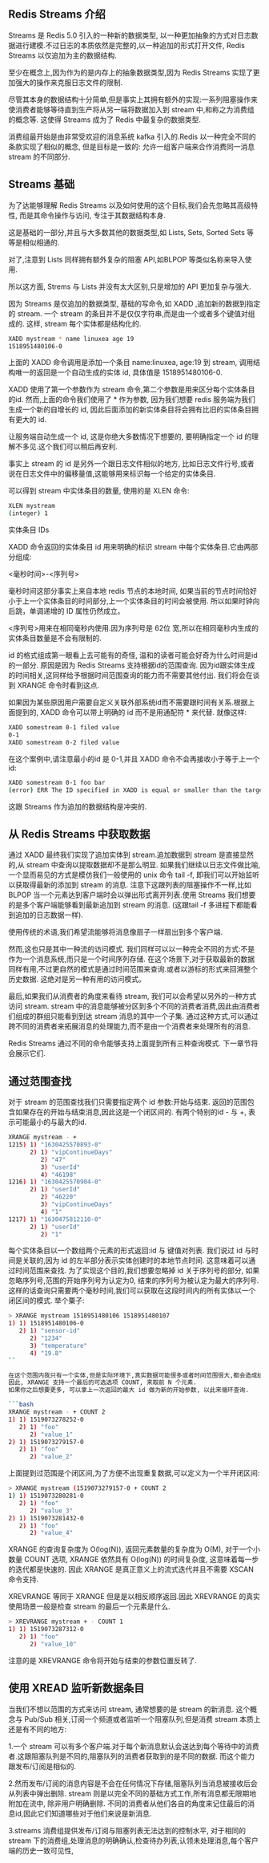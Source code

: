 
## Redis Streams 介绍

Streams 是 Redis 5.0 引入的一种新的数据类型, 以一种更加抽象的方式对日志数据进行建模.不过日志的本质依然是完整的,以一种追加的形式打开文件, 
Redis Streams 以仅追加为主的数据结构.

至少在概念上,因为作为的是内存上的抽象数据类型,因为 Redis Streams 实现了更加强大的操作来克服日志文件的限制.

尽管其本身的数据结构十分简单,但是事实上其拥有额外的实现:一系列阻塞操作来使消费者能够等待直到生产将从另一端将数据加入到 stream 中,和称之为消费组的概念等.
这使得 Streams 成为了 Redis 中最复杂的数据类型.

消费组最开始是由非常受欢迎的消息系统 kafka 引入的.Redis 以一种完全不同的条款实现了相似的概念,
但是目标是一致的: 允许一组客户端来合作消费同一消息 stream 的不同部分.




## Streams 基础

为了达能够理解 Redis Streams 以及如何使用的这个目标,我们会先忽略其高级特性, 而是其命令操作与访问, 专注于其数据结构本身.

这是基础的一部分,并且与大多数其他的数据类型,如 Lists, Sets, Sorted Sets 等等是相似相通的.

对了,注意到 Lists 同样拥有额外复杂的阻塞 API,如BLPOP 等类似名称来导入使用.

所以这方面, Strems 与 Lists 并没有太大区别,只是增加的 API 更加复杂与强大.

因为 Streams 是仅追加的数据类型, 基础的写命令,如 XADD ,追加新的数据到指定的 stream.
一个 stream 的条目并不是仅仅字符串,而是由一个或者多个键值对组成的.
这样, stream 每个实体都是结构化的.

```bash
XADD mystream * name linuxea age 19
1518951480106-0
```

上面的 XADD 命令调用是添加一个条目 name:linuxea, age:19 到 stream, 调用结构唯一的返回是一个自动生成的实体 id, 具体值是 1518951480106-0.

XADD 使用了第一个参数作为 stream 命令,第二个参数是用来区分每个实体条目的id.
然而,上面的命令我们使用了 * 作为参数, 因为我们想要 redis 服务端为我们生成一个新的自增长的 id, 因此后面添加的新实体条目将会拥有比旧的实体条目拥有更大的 id.

让服务端自动生成一个 id, 这是你绝大多数情况下想要的, 要明确指定一个 id 的理解不多见.这个我们可以稍后再安利.

事实上 stream 的 id 是另外一个跟日志文件相似的地方, 比如日志文件行号,或者说在日志文件中的偏移量值,这能够用来标识每一个给定的实体条目.

可以得到 stream 中实体条目的数量, 使用的是 XLEN 命令:
```bash
XLEN mystream
(integer) 1
```


实体条目 IDs

XADD 命令返回的实体条目 id 用来明确的标识 stream 中每个实体条目.它由两部分组成:

<毫秒时间>-<序列号>


毫秒时间这部分事实上来自本地 redis 节点的本地时间, 如果当前的节点时间恰好小于上一个实体条目的时间部分,上一个实体条目的时间会被使用.
所以如果时钟向后跳，单调递增的 ID 属性仍然成立。

<序列号>用来在相同毫秒内使用.因为序列号是 62位 宽,所以在相同毫秒内生成的实体条目数量是不会有限制的.


id 的格式组成第一眼看上去可能有的奇怪, 温和的读者可能会好奇为什么时间是id的一部分.
原因是因为 Redis Streams 支持根据id的范围查询. 因为id跟实体生成的时间相关,这同样给予根据时间范围查询的能力而不需要其他付出.
我们将会在谈到 XRANGE 命令时看到这点.

如果因为某些原因用户需要自定义关联外部系统id而不需要跟时间有关系.根据上面提到的, XADD 命令可以带上明确的 id 而不是用通配符 * 来代替.
就像这样:
```bash
XADD somestream 0-1 filed value
0-1
XADD somestream 0-2 filed value
```


在这个案例中,请注意最小的id 是 0-1,并且 XADD 命令不会再接收小于等于上一个id:
```bash
XADD somestream 0-1 foo bar
(error) ERR The ID specified in XADD is equal or smaller than the target stream top item
```
这跟 Streams 作为追加的数据结构是冲突的.



## 从 Redis Streams 中获取数据

通过 XADD 最终我们实现了追加实体到 stream.追加数据到 stream 是直接显然的,从 stream 中查询以提取数据却不是那么明显.
如果我们继续以日志文件做比喻,一个显而易见的方式是模仿我们一般使用的 unix 命令 tail -f, 即我们可以开始监听以获取得最新的添加到 stream 的消息.
注意下这跟列表的阻塞操作不一样,比如 BLPOP 当一个元素达到客户端时会以弹出形式离开列表.使用 Streams 我们想要的是多个客户端能够看到最新追加到 stream 的消息.
(这跟tail -f 多进程下都能看到追加的日志数据一样).

使用传统的术语,我们希望流能够将消息像扇子一样扇出到多个客户端.


然而,这也只是其中一种流的访问模式.
我们同样可以以一种完全不同的方式:不是作为一个消息系统,而只是一个时间序列存储.
在这个场景下,对于获取最新的数据同样有用,不过更自然的模式是通过时间范围来查询.或者以游标的形式来回溯整个历史数据.
这绝对是另一种有用的访问模式。


最后,如果我们从消费者的角度来看待 stream, 我们可以会希望以另外的一种方式访问 stream.
stream 中的消息能够被分区到多个不同的消费者消费,因此由消费者们组成的群组只能看到到达 stream 消息的其中一个子集.
通过这种方式,可以通过跨不同的消费者来拓展消息的处理能力,而不是由一个消费者来处理所有的消息.


Redis Streams 通过不同的命令能够支持上面提到所有三种查询模式.
下一章节将会展示它们.



## 通过范围查找
对于 stream 的范围查找我们只需要指定两个 id 参数:开始与结束.
返回的范围包含如果存在的开始与结束消息,因此这是一个闭区间的.
有两个特别的id - 与 +, 表示可能最小的与最大的id.

```bash
XRANGE mystream - +
1215) 1) "1630425570893-0"
      2) 1) "vipContinueDays"
         2) "47"
         3) "userId"
         4) "46198"
1216) 1) "1630425570904-0"
      2) 1) "userId"
         2) "46220"
         3) "vipContinueDays"
         4) "1"
1217) 1) "1630475812110-0"
      2) 1) "userId"
         2) "1"
```

每个实体条目以一个数组两个元素的形式返回:id 与 键值对列表.
我们说过 id 与时间是关联的,因为 id 的左半部分表示实体创建时的本地节点时间.
这意味着可以通过时间范围来查找.
为了实现这个目的,我们想要忽略掉 id 关于序列号的部分, 如果忽略序列号,范围的开始序列号为认定为0, 结束的序列号为被认定为最大的序列号.
这样的话查询只需要两个毫秒时间,我们可以获取在这段时间内的所有实体以一个闭区间的模式.
举个粟子:
```bash
> XRANGE mystream 1518951480106 1518951480107
1) 1) 1518951480106-0
   2) 1) "sensor-id"
      2) "1234"
      3) "temperature"
      4) "19.8"
``

在这个范围内我只有一个实体,但是实际环境下,真实数据可能很多或者时间范围很大,都会造成结果变得非常巨大.
因此, XRANGE 支持一个最后的可选选项 COUNT, 来取前 N 个元素.
如果你之后想要更多, 可以拿上一次返回的最大 id 做为新的开始参数, 以此来循环查询.

```bash
XRANGE mystream - + COUNT 2
1) 1) 1519073278252-0
   2) 1) "foo"
      2) "value_1"
2) 1) 1519073279157-0
   2) 1) "foo"
      2) "value_2"
```


上面提到过范围是个闭区间,为了方便不出现重复数据,可以定义为一个半开闭区间:
```bash
> XRANGE mystream (1519073279157-0 + COUNT 2
1) 1) 1519073280281-0
   2) 1) "foo"
      2) "value_3"
2) 1) 1519073281432-0
   2) 1) "foo"
      2) "value_4"
```


XRANGE 的查询复杂度为 O(log(N)), 返回元素数量的复杂度为 O(M), 对于一个小数量 COUNT 选项, XRANGE 依然具有 O(log(N)) 的时间复杂度,
这意味着每一步的迭代都是快速的.
因此 XRANGE 是真正意义上的流式迭代并且不需要 XSCAN 命令支持.


XREVRANGE 等同于 XRANGE 但是是以相反顺序返回.因此 XREVRANGE 的真实使用场景一般是检查 stream 的最后一个元素是什么.

```bash
> XREVRANGE mystream + - COUNT 1
1) 1) 1519073287312-0
   2) 1) "foo"
      2) "value_10"
```


注意的是 XREVRANGE 命令将开始与结束的参数位置反转了.





## 使用 XREAD 监听新数据条目

当我们不想以范围的方式来访问 stream, 通常想要的是 stream 的新消息.
这个概念与 Pub/Sub 相关,订阅一个频道或者监听一个阻塞队列,但是消费 stream 本质上还是有不同的地方:

1.一个 stream 可以有多个客户端.对于每个新消息默认会送达到每个等待中的消费者.这跟阻塞队列是不同的,阻塞队列的消费者获取到的是不同的数据.
而这个能力跟发布/订阅是相似的.

2.然而发布/订阅的消息内容是不会在任何情况下存储,阻塞队列当消息被接收后会从列表中弹出删除.
stream 则是以完全不同的基础方式工作,所有消息都无限期地附加在流中, 除非用户明确删除.
不同的消费者从他们各自的角度来记住最后的消息id,因此它们知道哪些对于他们来说是新消息.

3.streams 消费组提供发布/订阅与阻塞列表无法达到的控制水平, 对于相同的stream 下的消费组,处理消息的明确确认,检查待办列表,认领未处理消息,每个客户端的历史一致可见性,











